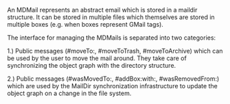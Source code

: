 An MDMail represents an abstract email which is stored in a maildir structure. It can be stored in multiple files which themselves are stored in multiple boxes (e.g. when boxes represent GMail tags).

The interface for managing the MDMails is separated into two categories:

1.) Public messages (#moveTo:, #moveToTrash, #moveToArchive) which can be used by the user to move the mail around. They take care of synchronizing the object graph with the directory structure.

2.) Public messages (#wasMovedTo:, #addBox:with:, #wasRemovedFrom:) which are used by the MailDir synchronization infrastructure to update the object graph on a change in the file system. 
